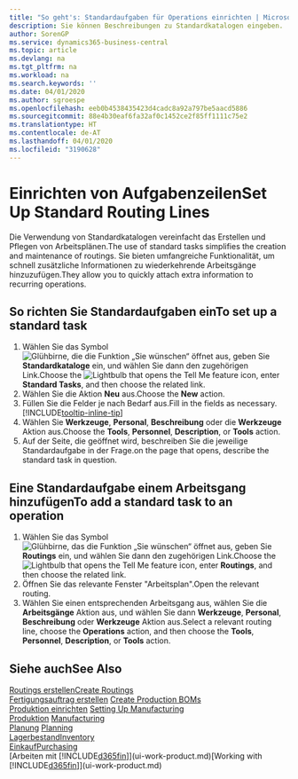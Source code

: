 ```yaml
---
title: "So geht's: Standardaufgaben für Operations einrichten | Microsoft Docs"
description: Sie können Beschreibungen zu Standardkatalogen eingeben.
author: SorenGP
ms.service: dynamics365-business-central
ms.topic: article
ms.devlang: na
ms.tgt_pltfrm: na
ms.workload: na
ms.search.keywords: ''
ms.date: 04/01/2020
ms.author: sgroespe
ms.openlocfilehash: eeb0b4538435423d4cadc8a92a797be5aacd5886
ms.sourcegitcommit: 88e4b30eaf6fa32af0c1452ce2f85ff1111c75e2
ms.translationtype: HT
ms.contentlocale: de-AT
ms.lasthandoff: 04/01/2020
ms.locfileid: "3190628"
---
```

# <a name="set-up-standard-routing-lines"></a><span data-ttu-id="44cd5-103">Einrichten von Aufgabenzeilen</span><span class="sxs-lookup"><span data-stu-id="44cd5-103">Set Up Standard Routing Lines</span></span>
<span data-ttu-id="44cd5-104">Die Verwendung von Standardkatalogen vereinfacht das Erstellen und Pflegen von Arbeitsplänen.</span><span class="sxs-lookup"><span data-stu-id="44cd5-104">The use of standard tasks simplifies the creation and maintenance of routings.</span></span> <span data-ttu-id="44cd5-105">Sie bieten umfangreiche Funktionalität, um schnell zusätzliche Informationen zu wiederkehrende Arbeitsgänge hinzuzufügen.</span><span class="sxs-lookup"><span data-stu-id="44cd5-105">They allow you to quickly attach extra information to recurring operations.</span></span>

## <a name="to-set-up-a-standard-task"></a><span data-ttu-id="44cd5-106">So richten Sie Standardaufgaben ein</span><span class="sxs-lookup"><span data-stu-id="44cd5-106">To set up a standard task</span></span>
1. <span data-ttu-id="44cd5-107">Wählen Sie das Symbol ![Glühbirne, die die Funktion „Sie wünschen“ öffnet](media/ui-search/search_small.png "Tell Me-Funktion") aus, geben Sie **Standardkataloge** ein, und wählen Sie dann den zugehörigen Link.</span><span class="sxs-lookup"><span data-stu-id="44cd5-107">Choose the ![Lightbulb that opens the Tell Me feature](media/ui-search/search_small.png "Tell me what you want to do") icon, enter **Standard Tasks**, and then choose the related link.</span></span>
2. <span data-ttu-id="44cd5-108">Wählen Sie die Aktion **Neu** aus.</span><span class="sxs-lookup"><span data-stu-id="44cd5-108">Choose the **New** action.</span></span>
3. <span data-ttu-id="44cd5-109">Füllen Sie die Felder je nach Bedarf aus.</span><span class="sxs-lookup"><span data-stu-id="44cd5-109">Fill in the fields as necessary.</span></span> [!INCLUDE[tooltip-inline-tip](includes/tooltip-inline-tip_md.md)]
4. <span data-ttu-id="44cd5-110">Wählen Sie **Werkzeuge**, **Personal**, **Beschreibung** oder die **Werkzeuge** Aktion aus.</span><span class="sxs-lookup"><span data-stu-id="44cd5-110">Choose the **Tools**, **Personnel**, **Description**, or **Tools** action.</span></span>
5. <span data-ttu-id="44cd5-111">Auf der Seite, die geöffnet wird, beschreiben Sie die jeweilige Standardaufgabe in der Frage.</span><span class="sxs-lookup"><span data-stu-id="44cd5-111">on the page that opens, describe the standard task in question.</span></span>

## <a name="to-add-a-standard-task-to-an-operation"></a><span data-ttu-id="44cd5-112">Eine Standardaufgabe einem Arbeitsgang hinzufügen</span><span class="sxs-lookup"><span data-stu-id="44cd5-112">To add a standard task to an operation</span></span>
1. <span data-ttu-id="44cd5-113">Wählen Sie das Symbol ![Glühbirne, das die Funktion „Sie wünschen“ öffnet](media/ui-search/search_small.png "Tell Me-Funktion") aus, geben Sie **Routings** ein, und wählen Sie dann den zugehörigen Link.</span><span class="sxs-lookup"><span data-stu-id="44cd5-113">Choose the ![Lightbulb that opens the Tell Me feature](media/ui-search/search_small.png "Tell me what you want to do") icon, enter **Routings**, and then choose the related link.</span></span>
2. <span data-ttu-id="44cd5-114">Öffnen Sie das relevante Fenster "Arbeitsplan".</span><span class="sxs-lookup"><span data-stu-id="44cd5-114">Open the relevant routing.</span></span>
3. <span data-ttu-id="44cd5-115">Wählen Sie einen entsprechenden Arbeitsgang aus, wählen Sie die **Arbeitsgänge** Aktion aus, und wählen Sie dann **Werkzeuge**, **Personal**, **Beschreibung** oder **Werkzeuge** Aktion aus.</span><span class="sxs-lookup"><span data-stu-id="44cd5-115">Select a relevant routing line, choose the **Operations** action, and then choose the **Tools**, **Personnel**, **Description**, or **Tools** action.</span></span>

## <a name="see-also"></a><span data-ttu-id="44cd5-116">Siehe auch</span><span class="sxs-lookup"><span data-stu-id="44cd5-116">See Also</span></span>  
[<span data-ttu-id="44cd5-117">Routings erstellen</span><span class="sxs-lookup"><span data-stu-id="44cd5-117">Create Routings</span></span>](production-how-to-create-routings.md)  
<span data-ttu-id="44cd5-118">[Fertigungsauftrag erstellen](production-how-to-create-production-boms.md)   </span><span class="sxs-lookup"><span data-stu-id="44cd5-118">[Create Production BOMs](production-how-to-create-production-boms.md)   </span></span>  
<span data-ttu-id="44cd5-119">[Produktion einrichten](production-configure-production-processes.md) </span><span class="sxs-lookup"><span data-stu-id="44cd5-119">[Setting Up Manufacturing](production-configure-production-processes.md) </span></span>  
<span data-ttu-id="44cd5-120">[Produktion](production-manage-manufacturing.md)  </span><span class="sxs-lookup"><span data-stu-id="44cd5-120">[Manufacturing](production-manage-manufacturing.md)  </span></span>  
<span data-ttu-id="44cd5-121">[Planung](production-planning.md) </span><span class="sxs-lookup"><span data-stu-id="44cd5-121">[Planning](production-planning.md) </span></span>  
[<span data-ttu-id="44cd5-122">Lagerbestand</span><span class="sxs-lookup"><span data-stu-id="44cd5-122">Inventory</span></span>](inventory-manage-inventory.md)  
[<span data-ttu-id="44cd5-123">Einkauf</span><span class="sxs-lookup"><span data-stu-id="44cd5-123">Purchasing</span></span>](purchasing-manage-purchasing.md)  
<span data-ttu-id="44cd5-124">[Arbeiten mit [!INCLUDE[d365fin](includes/d365fin_md.md)]](ui-work-product.md)</span><span class="sxs-lookup"><span data-stu-id="44cd5-124">[Working with [!INCLUDE[d365fin](includes/d365fin_md.md)]](ui-work-product.md)</span></span>  
